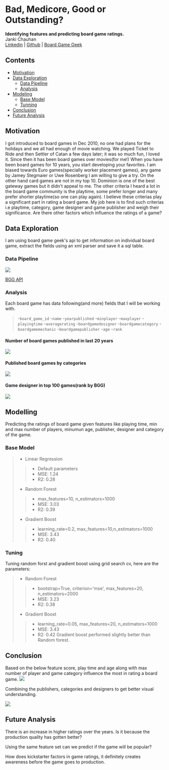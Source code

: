 # Bad, Medicore, Good or Outstanding?
**Identifying features and predicting board game ratings.**
<br>Janki Chauhan
<br>
[Linkedin](https://www.linkedin.com/in/jankichauhan/) | [Github](https://github.com/jankichauhan) | [Board Game Geek](https://boardgamegeek.com/user/jankichauhan)

## Contents

* [Motivation](#motivation)
* [Data Exploration](#data-exploration)
  * [Data Pipeline](#pipeline-source)
  * [Analysis](#analysis)
* [Modeling](#modeling)
  * [Base Model](#basemodel)
  * [Tunning](#tunning)
* [Conclusion](#conclusion)
* [Future Analysis](#future-analysis)

## Motivation
I got introduced to board games in Dec 2010, no one had plans for the holidays and we all had enough of movie watching. We played Ticket to Ride and then Settler of Catan a few days later; it was so much fun, I loved it. Since then it has been board games over movies(for me!)
When you have been board games for 10 years, you start developing your favorites. I am biased towards Euro games(specially worker placement games), any game by Jamey Stegmaier or Uwe Rosenberg I am willing to give a try. On the other hand card games are not in my top 10. Dominion is one of the best gateway games but it didn't appeal to me. The other criteria I heard a lot in the board game community is the playtime, some prefer longer and many prefer shorter playtime(so one can play again).
I believe these criterias play a significant part in rating a board game. My job here is to find such criterias i.e playtime, category, game designer and game publisher and weigh their significance. Are there other factors which influence the ratings of a game?

## Data Exploration
I am using board game geek's api to get information on individual board game, extract the fields using an xml parser and save it a sql table. 
### Data Pipeline

![](images/DataPipeline.png)

[BGG API](https://boardgamegeek.com/wiki/page/BGG_XML_API)

### Analysis
Each board game has data following(and more) fields that I will be working with.  
  > -`board_game_id` 
  > -`name` 
  > -`yearpublished` 
  > -`minplayer` 
  > -`maxplayer`
  > -`playingtime`
  > -`averagerating`
  > -`boardgamedesigner`
  > -`boardgamecategory`
  > -`boardgamemechanic`
  > -`boardgamepublisher`
  > -`age`
  > -`rank`
 
 #### Number of board games published in last 20 years
 
 ![](images/AvgRatingsByYear.png)
 
 #### Published board games by categories
 
 ![](images/ByCategoryByYear.png)
 
 #### Game designer in top 100 games(rank by BGG)
 
 ![](images/TopDesingers.png)
 
 ## Modelling
 Predicting the ratings of board game given features like playing time, min and max number of players, minumun age,   publisher, designer and category of the game. 
 ### Base Model
 > - Linear Regression
 >> - Default parameters
 >> - MSE: 1.24
 >> - R2: 0.28
 > - Random Forest
 >> - max_features=10, n_estimators=1000
 >> - MSE: 3.03
 >> - R2: 0.39
 > - Gradient Boost
 >> - learning_rate=0.2, max_features=10,n_estimators=1000
 >> - MSE: 3.43
 >> - R2: 0.40
 
 ### Tuning
 Tuning random forst and gradient boost using grid search cv, here are the parameters:
 > - Random Forest
 >> - bootstrap=True, criterion='mse', max_features=20, n_estimators=2000
 >> - MSE: 3.23
 >> - R2: 0.38
 > - Gradient Boost
 >> - learning_rate=0.05, max_features=20, n_estimators=1000
 >> - MSE: 3.43
 >> - R2: 0.42
 Gradient boost performed slightly better than Random forest. 

 ## Conclusion
 Based on the below feature score, play time and age along with max number of player and game category influence the most in rating a board game.
 ![](images/GB_Features.png) 
 
 Combining the publishers, categories and designers to get better visual understanding.
 
 ![](images/GB_Features_Combined.png)
 
 ## Future Analysis
There is an increase in higher ratings over the years. Is it because the production quality has gotten better?

Using the same feature set can we predict if the game will be popular? 

How does kickstarter factors in game ratings, it definitely creates awareness before the game goes to production.

